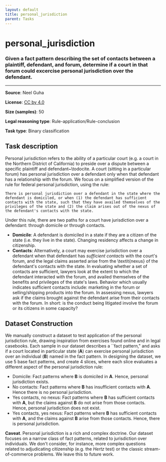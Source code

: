 ```yaml
---
layout: default
title: personal_jurisdiction
parent: Tasks
---
```

# personal_jurisdiction 

### Given a fact pattern describing the set of contacts between a plaintiff, defendant, and forum, determine if a court in that forum could excercise personal jurisdiction over the defendant.
---


**Source**: Neel Guha

**License**: [CC by 4.0](https://creativecommons.org/licenses/by/4.0/)

**Size (samples)**: 50

**Legal reasoning type**: Rule-application/Rule-conclusion

**Task type**: Binary classification

## Task description

Personal jurisdiction refers to the ability of a particular court (e.g. a court in the Northern District of California) to preside over a dispute between a specific plaintiff and defendant~\todocite. A court (sitting in a particular forum) has personal jurisdiction over a defendant only when that defendant has a relationship with the forum. We focus on a simplified version of the rule for federal personal jurisdiction, using the rule:

```text
There is personal jurisdiction over a defendant in the state where the defendant is domiciled, or when (1) the defendant has sufficient contacts with the state, such that they have availed themselves of the privileges of the state and (2) the claim arises out of the nexus of the defendant's contacts with the state.
```

Under this rule, there are two paths for a court have jurisdiction over a defendant: through domicile or through contacts.

- **Domicile**: A defendant is domiciled in a state if they are a citizen of the state (i.e. they live in the state). Changing residency affects a change in citizenship.
- **Contacts**:  Alternatively, a court may exercise jurisdiction over a defendant when that defendant has *sufficient contacts* with the court's forum, and the legal claims asserted arise from the \textit{nexus} of the defendant's contacts with the state. In evaluating whether a set of contacts are sufficient, lawyers look at the extent to which the defendant interacted with the forum, and availed themselves of the benefits and privileges of the state's laws. Behavior which usually indicates sufficient contacts include: marketing in the forum or selling/shipping products into the forum. In assessing nexus, lawyers ask if the claims brought against the defendant arise from their contacts with the forum. In short: is the conduct being litigated involve the forum or its citizens in some capacity?

## Dataset Construction

We manually construct a dataset to test application of the personal jurisdiction rule, drawing inspiration from exercises found online and in legal casebooks. Each sample in our dataset describes a ``fact pattern," and asks if a court located in particular state (**A**) can exercise personal jurisdiction over an individual (**B**) named in the fact pattern. In designing the dataset, we use 5 base fact patterns, and create 4 slices, where each slice evaluates a different aspect of the personal jurisdiction rule:

- Domicile: Fact patterns where **B** is domiciled in **A**. Hence, personal jurisdiction exists.
- No contacts: Fact patterns where **B** has insufficient contacts with **A**. Hence there is no personal jurisdiction.
- Yes contacts, no nexus: Fact patterns where **B** has sufficient contacts with **A**, but the claims against **B** do not arise from those contacts. Hence, personal jurisdiction does not exist.
- Yes contacts, yes nexus: Fact patterns where **B** has sufficient contacts with **A**, and the claims against **B** arise from those contacts. Hence, there is personal jurisdiction.

**Caveat**. Personal jurisdiction is a rich and complex doctrine. Our dataset focuses on a narrow class of fact patterns, related to jurisdiction over individuals. We don't consider, for instance, more complex questions related to adjudicating citizenship (e.g. the *Hertz* test) or the classic stream-of-commerce problems. We leave this to future work.

